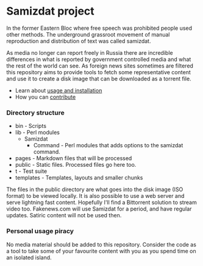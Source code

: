 # Samizdat project

In the former Eastern Bloc where free speech was prohibited people used other methods. The underground 
grassroot movement of manual reproduction and distribution of text was called samizdat.

As media no longer can report freely in Russia there are incredible differences in what is reported
by government controlled media and what the rest of the world can see. As foreign news sites sometimes 
are filtered this repository aims to provide tools to fetch some representative content and use it to 
create a disk image that can be downloaded as a torrent file.

* Learn about [usage and installation](installation/)
* How you can [contribute](../contribute/)

### Directory structure
* bin - Scripts
* lib - Perl modules
  * Samizdat
    * Command - Perl modules that adds options to the samizdat command.
* pages - Markdown files that will be processed
* public - Static files. Processed files go here too.
* t - Test suite
* templates - Templates, layouts and smaller chunks

The files in the public directory are what goes into the disk image (ISO format) to be viewed locally. 
It is also possible to use a web server and serve lightning fast content. Hopefully I'll find a Bittorrent
solution to stream video too. Fakenews.com will use Samizdat for a period, and have regular updates. Satiric
content will not be used then.

### Personal usage piracy

No media material should be added to this repository. Consider the code as a tool to take some of your favourite 
content with you as you spend time on an isolated island.